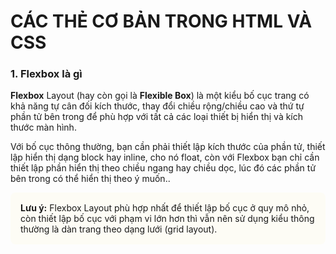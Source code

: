 # **CÁC THẺ CƠ BẢN TRONG HTML VÀ CSS**

### **1. Flexbox là gì**

**Flexbox** Layout (hay còn gọi là **Flexible Box**) là một kiểu bố cục trang có khả năng tự cân đối kích thước, thay đổi chiều rộng/chiều cao và thứ tự phần tử bên trong để phù hợp với tất cả các loại thiết bị hiển thị và kích thước màn hình.

Với bố cục thông thường, bạn cần phải thiết lập kích thước của phần tử, thiết lập hiển thị dạng block hay inline, cho nó float, còn với Flexbox bạn chỉ cần thiết lập phần hiển thị theo chiều ngang hay chiều dọc, lúc đó các phần tử bên trong có thể hiển thị theo ý muốn..

<div style='padding:16px; background: #FACC1508; border-radius: 8px'>
<b>Lưu ý:</b> Flexbox Layout phù hợp nhất để thiết lập bố cục ở quy mô nhỏ, còn thiết lập bố cục với phạm vi lớn hơn thì vẫn nên sử dụng kiểu thông thường là dàn trang theo dạng lưới (grid layout).
</div>

